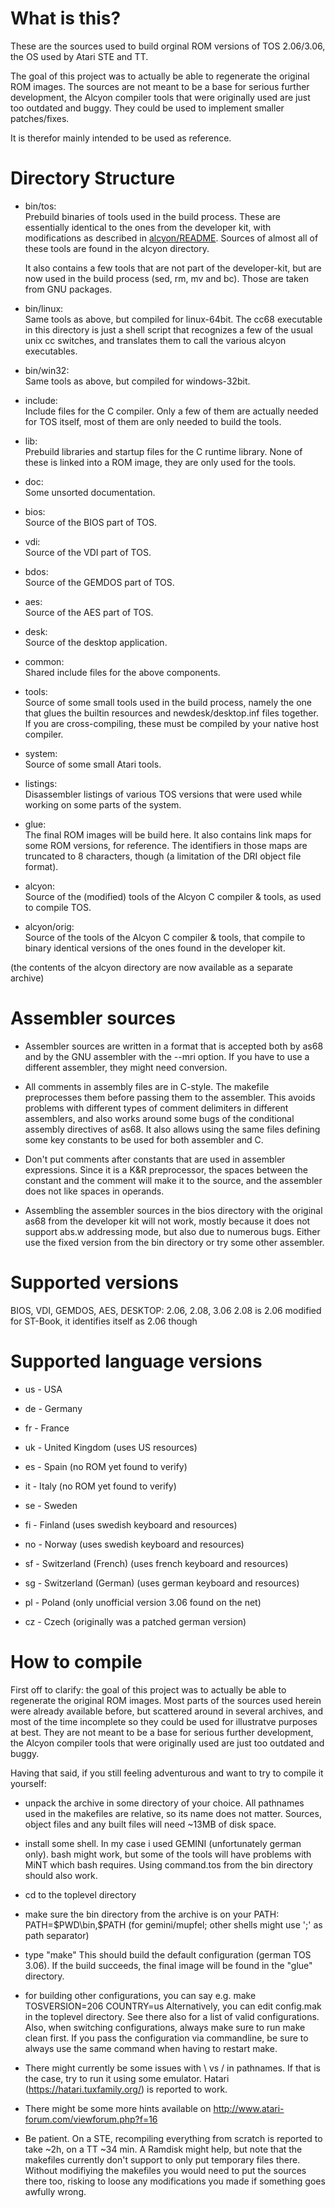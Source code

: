 # What is this?

These are the sources used to build orginal ROM versions of TOS 2.06/3.06,
the OS used by Atari STE and TT.

The goal of this project was to actually be able to
regenerate the original ROM images. 
The sources are not meant to be a base for serious further development, the Alcyon
compiler tools that were originally used are just too outdated and buggy.
They could be used to implement smaller patches/fixes.

It is therefor mainly intended to be used as reference.



# Directory Structure

- bin/tos:  
  Prebuild binaries of tools used in the build process. These are
  essentially identical to the ones from the developer kit, with 
  modifications as described in [alcyon/README](). Sources of almost
  all of these tools are found in the alcyon directory.

  It also contains a few tools that are not part of the developer-kit,
  but are now used in the build process (sed, rm, mv and bc). Those
  are taken from GNU packages.

- bin/linux:  
  Same tools as above, but compiled for linux-64bit. The cc68 executable
  in this directory is just a shell script that recognizes a few of
  the usual unix cc switches, and translates them to call the various
  alcyon executables.

- bin/win32:  
  Same tools as above, but compiled for windows-32bit.

- include:  
  Include files for the C compiler. Only a few of them are actually
  needed for TOS itself, most of them are only needed to build the
  tools.

- lib:  
  Prebuild libraries and startup files for the C runtime library.
  None of these is linked into a ROM image, they are only used for the tools.

- doc:  
  Some unsorted documentation.

- bios:  
  Source of the BIOS part of TOS.

- vdi:  
  Source of the VDI part of TOS.

- bdos:  
  Source of the GEMDOS part of TOS.

- aes:  
  Source of the AES part of TOS.

- desk:  
  Source of the desktop application.

- common:  
  Shared include files for the above components.

- tools:  
  Source of some small tools used in the build process,
  namely the one that glues the builtin resources and
  newdesk/desktop.inf files together. If you are cross-compiling,
  these must be compiled by your native host compiler.

- system:  
  Source of some small Atari tools.

- listings:  
  Disassembler listings of various TOS versions that were used while
  working on some parts of the system.

- glue:  
  The final ROM images will be build here. It also contains link maps
  for some ROM versions, for reference. The identifiers in those maps
  are truncated to 8 characters, though (a limitation of the DRI
  object file format).

- alcyon:  
  Source of the (modified) tools of the Alcyon C compiler & tools,
  as used to compile TOS.

- alcyon/orig:  
  Source of the tools of the Alcyon C compiler & tools, that compile to binary
  identical versions of the ones found in the developer kit.

(the contents of the alcyon directory are now available as a separate archive)


# Assembler sources

- Assembler sources are written in a format that is accepted
  both by as68 and by the GNU assembler with the --mri option.
  If you have to use a different assembler, they might need
  conversion.

- All comments in assembly files are in C-style. The makefile
  preprocesses them before passing them to the assembler. This
  avoids problems with different types of comment delimiters in
  different assemblers, and also works around some bugs of
  the conditional assembly directives of as68. It also allows
  using the same files defining some key constants to be
  used for both assembler and C.

- Don't put comments after constants that are used in assembler
  expressions. Since it is a K&R preprocessor, the spaces between
  the constant and the comment will make it to the source, and
  the assembler does not like spaces in operands.

- Assembling the assembler sources in the bios directory with
  the original as68 from the developer kit will not work, mostly
  because it does not support abs.w addressing mode, but also due
  to numerous bugs. Either use the fixed version from the bin
  directory or try some other assembler.


# Supported versions

BIOS, VDI, GEMDOS, AES, DESKTOP: 2.06, 2.08, 3.06
2.08 is 2.06 modified for ST-Book, it identifies itself as 2.06 though


# Supported language versions

- us - USA
- de - Germany
- fr - France
- uk - United Kingdom (uses US resources)
- es - Spain (no ROM yet found to verify)
- it - Italy (no ROM yet found to verify)
- se - Sweden
- fi - Finland (uses swedish keyboard and resources)
- no - Norway (uses swedish keyboard and resources)
- sf - Switzerland (French) (uses french keyboard and resources)
- sg - Switzerland (German) (uses german keyboard and resources)

- pl - Poland (only unofficial version 3.06 found on the net)
- cz - Czech (originally was a patched german version)


# How to compile

First off to clarify: the goal of this project was to actually be able to
regenerate the original ROM images. Most parts of the sources used herein were
already available before, but scattered around in several archives, and most
of the time incomplete so they could be used for illustratve purposes at best.
They are not meant to be a base for serious further development, the Alcyon
compiler tools that were originally used are just too outdated and buggy.

Having that said, if you still feeling adventurous and want to try to compile
it yourself:

- unpack the archive in some directory of your choice. All pathnames used
  in the makefiles are relative, so its name does not matter. Sources,
  object files and any built files will need ~13MB of disk space.

- install some shell. In my case i used GEMINI (unfortunately german only).
  bash might work, but some of the tools will have problems with MiNT which
  bash requires. Using command.tos from the bin directory should also work.

- cd to the toplevel directory

- make sure the bin directory from the archive is on your PATH:
  PATH=$PWD\bin,$PATH
  (for gemini/mupfel; other shells might use ';' as path separator)

- type "make"
  This should build the default configuration (german TOS 3.06).
  If the build succeeds, the final image will be found in the "glue" directory.

- for building other configurations, you can say e.g.
  make TOSVERSION=206 COUNTRY=us
  Alternatively, you can edit config.mak in the toplevel directory.
  See there also for a list of valid configurations.
  Also, when switching configurations, always make sure to run
  make clean
  first.
  If you pass the configuration via commandline, be sure to always
  use the same command when having to restart make.

- There might currently be some issues with \ vs / in pathnames. If
  that is the case, try to run it using some emulator. Hatari
  (https://hatari.tuxfamily.org/) is reported to work.

- There might be some more hints available on
  http://www.atari-forum.com/viewforum.php?f=16

- Be patient. On a STE, recompiling everything from scratch is reported
  to take ~2h, on a TT ~34 min. A Ramdisk might help, but note that the
  makefiles currently don't support to only put temporary files there.
  Without modifiying the makefiles you would need to put the sources there
  too, risking to loose any modifications you made if something goes awfully
  wrong.
